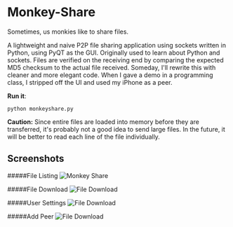 Monkey-Share
============
Sometimes, us monkies like to share files.

A lightweight and naive P2P file sharing application using sockets written in Python, using PyQT as the GUI.
Originally used to learn about Python and sockets. Files are verified on the receiving end by comparing the expected MD5 checksum to the actual file received. Someday, I'll rewrite this with cleaner and more elegant code. When I gave a demo in a programming class, I stripped off the UI and used my iPhone as a peer.
    
__Run it__:

    python monkeyshare.py

__Caution:__
Since entire files are loaded into memory before they are transferred, it's probably not a good idea to send large files. In the future, it will be better to read each line of the file individually.

Screenshots
-----------

#####File Listing
![Monkey Share](https://raw.githubusercontent.com/travcunn/Monkey-Share/master/screenshots/monkeyshare.png)

#####File Download
![File Download](https://raw.githubusercontent.com/travcunn/Monkey-Share/master/screenshots/download.png)

#####User Settings
![File Download](https://raw.githubusercontent.com/travcunn/Monkey-Share/master/screenshots/settings.png)

#####Add Peer
![File Download](https://raw.githubusercontent.com/travcunn/Monkey-Share/master/screenshots/addpeer.png)
